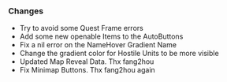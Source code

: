 ### Changes ###

  * Try to avoid some Quest Frame errors
  * Add some new openable Items to the AutoButtons
  * Fix a nil error on the NameHover Gradient Name
  * Change the gradient color for Hostile Units to be more visible
  * Updated Map Reveal Data. Thx fang2hou
  * Fix Minimap Buttons. Thx fang2hou again
